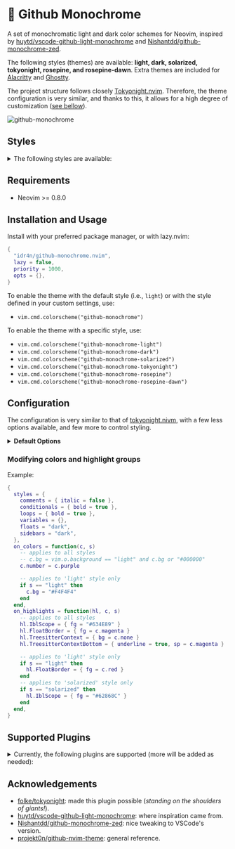 # 🎨 Github Monochrome

A set of monochromatic light and dark color schemes for Neovim, inspired by [huytd/vscode-github-light-monochrome](https://github.com/huytd/vscode-github-light-monochrome) and [Nishantdd/github-monochrome-zed](https://github.com/Nishantdd/github-monochrome-zed).

The following styles (themes) are available: **light, dark, solarized, tokyonight, rosepine, and rosepine-dawn**. Extra themes are included for [Alacritty](https://github.com/alacritty/alacritty) and [Ghostty](https://ghostty.org/).

The project structure follows closely [Tokyonight.nvim](https://github.com/folke/tokyonight.nvim). Therefore, the theme configuration is very similar, and thanks to this, it allows for a high degree of customization ([see bellow](#configuration)).

![github-monochrome](https://github.com/user-attachments/assets/405403ff-a08c-43d4-a05b-b6c6414268ab)


## Styles

<details>
<summary>The following styles are available:</summary>

<br>

<details>
<summary><b>light</b></summary>

![github-monochrome-light](https://github.com/user-attachments/assets/264b9637-3efe-4bfe-9134-da79c906e6e6)

Activate with `vim.cmd.colorscheme("github-monochrome-light")`.

</details>

<details>
<summary><b>dark</b></summary>

![github-monochrome-dark](https://github.com/user-attachments/assets/b73e7004-25c8-453c-a782-c106647538af)

Activate with `vim.cmd.colorscheme("github-monochrome-dark")`.

</details>

<details>
<summary><b>solarized</b></summary>
  
![github-monochrome-solarized](https://github.com/user-attachments/assets/4bc5f9d7-bb12-4aaa-a7cc-28312f9f4bf8)

Activate with `vim.cmd.colorscheme("github-monochrome-solarized")`.

This style is based on [edheltzel/vscode-better-solarized](https://github.com/edheltzel/vscode-better-solarized) and [maxmx03/solarized.nvim](https://github.com/maxmx03/solarized.nvim)

</details>

<details>
<summary><b>rosepine</b></summary>

![github-monochrome-rosepine](https://github.com/user-attachments/assets/902d493c-007e-418c-b1b5-582d1a355379)

Activate with `vim.cmd.colorscheme("github-monochrome-rosepine")`.

This style is based on [rose-pine/neovim](https://github.com/rose-pine/neovim).

</details>

<details>
<summary><b>rosepine-dawn</b></summary>

![github-monochrome-rosepine-dawn](https://github.com/user-attachments/assets/dd57e4b4-9724-47dd-98f8-ee2471ebbc3d)

Activate with `vim.cmd.colorscheme("github-monochrome-rosepine-dawn")`.

This style is based on [rose-pine/neovim](https://github.com/rose-pine/neovim).

</details>

<details>
<summary><b>tokyonight</b></summary>

![github-monochrome-tokyonight](https://github.com/user-attachments/assets/2a97940c-7b93-4ee9-9d0a-6e0299facc0f)

Activate with `vim.cmd.colorscheme("github-monochrome-tokyonight")`

This style is based on [folke/tokyonight.nvim](https://github.com/folke/tokyonight.nvim).

</details>
</details>


## Requirements

- Neovim >= 0.8.0

## Installation and Usage

Install with your preferred package manager, or with lazy.nvim:

```lua
{
  "idr4n/github-monochrome.nvim",
  lazy = false,
  priority = 1000,
  opts = {},
}
```

To enable the theme with the default style (i.e., `light`) or with the style defined in your custom settings, use:

- `vim.cmd.colorscheme("github-monochrome")`

To enable the theme with a specific style, use:

- `vim.cmd.colorscheme("github-monochrome-light")`
- `vim.cmd.colorscheme("github-monochrome-dark")`
- `vim.cmd.colorscheme("github-monochrome-solarized")`
- `vim.cmd.colorscheme("github-monochrome-tokyonight")`
- `vim.cmd.colorscheme("github-monochrome-rosepine")`
- `vim.cmd.colorscheme("github-monochrome-rosepine-dawn")`

## Configuration

The configuration is very similar to that of [tokyonight.nivm](https://github.com/folke/tokyonight.nvim), with a few less options available, and few more to control styling.

<details>
<summary><b>Default Options</b></summary>

```lua
{
  ---@type "light"|"dark"|"solarized"|"tokyonight"|"rosepine"|"rosepine-dawn"
  style = "light", -- default style when activating theme with `vim.cmd.colorscheme('github-monochrome')`

  ---@type "light"|"dark"|"solarized"|"tokyonight"|"rosepine"|"rosepine-dawn"
  alternate_style = "", -- Alternate style when manually changing background. Default is either 'light' or 'dark' style.

  transparent = false,
  terminal_colors = true, -- Configure the colors used when opening a `:terminal`
  lualine_bold = { a = true, b = false, c = false }, -- make lualine sections a, b, or c bold

  styles = {
    comments = { italic = true },
    keywords = { bold = true },
    functions = { bold = true },
    statements = { bold = true }, -- e.g., try/except statements, but also if, for, etc.
    conditionals = { bold = true }, -- e.g., if statements
    loops = { bold = true }, -- e.g., for, while statements
    variables = {},
    floats = "normal", -- "dark", "transparent" or "normal"
    sidebars = "normal", -- "dark", "transparent" or "normal"
  },

  --- You can override specific color groups to use other groups or a hex color
  ---@param colors ColorScheme
  --- @param style? "light"|"dark"|"solarized"|"tokyonight"|"rosepine"|"rosepine-dawn"
  on_colors = function(colors, style) end,

  --- You can override specific highlights to use other groups or a hex color
  ---@param highlights gm.Highlights
  ---@param colors ColorScheme
  --- @param style? "light"|"dark"|"solarized"|"tokyonight"|"rosepine"|"rosepine-dawn"
  on_highlights = function(highlights, colors, style) end,

  ---@type table<string, boolean|{enabled:boolean}>
  plugins = {
    -- set to false to manually enable plugins
    -- or set to true and then manually disable plugins
    all = true,
    -- add any plugins that you want to enable/disable from those supported
    -- telescope = false,
    -- ["indent-blankline"] = false
  },
}
```
</details>

### Modifying colors and highlight groups

Example:

```lua
{
  styles = {
    comments = { italic = false },
    conditionals = { bold = true },
    loops = { bold = true },
    variables = {},
    floats = "dark",
    sidebars = "dark",
  },
  on_colors = function(c, s)
    -- applies to all styles
    -- c.bg = vim.o.background == "light" and c.bg or "#000000"
    c.number = c.purple

    -- applies to 'light' style only
    if s == "light" then
      c.bg = "#F4F4F4"
    end
  end,
  on_highlights = function(hl, c, s)
    -- applies to all styles
    hl.IblScope = { fg = "#634E89" }
    hl.FloatBorder = { fg = c.magenta }
    hl.TreesitterContext = { bg = c.none }
    hl.TreesitterContextBottom = { underline = true, sp = c.magenta }

    -- applies to 'light' style only
    if s == "light" then
      hl.FloatBorder = { fg = c.red }
    end
    -- applies to 'solarized' style only
    if s == "solarized" then
      hl.IblScope = { fg = "#62868C" }
    end
  end,
}
```

## Supported Plugins

<details>
<summary>Currently, the following plugins are supported (more will be added as needed):</summary>

(use the name in parenthesis to enable/disable in config)

- blink.cmp (blink)
- bufferline.nvim (bufferline)
- gitsigns.nvim (gitsigns)
- glance.nvim (glance)
- indent-blankline.nvim (indent-blankline)
- mini.icons (mini_icons)
- mini.pick (mini_pick)
- mini.tabline (mini_tabline)
- neo-tree.nvim (neo-tree)
- noice.nvim (noice)
- nvim-cmp (cmp)
- nvim-notify (notify)
- nvim-tree.lua (nvim-tree)
- nvim-treesitter-context (treesitter-context)
- render-markdown.nvim (render-markdown)
- telescope.nvim (telescope)
- snacks indent (snacks_indent)
- snacks picker (snacks_picker)
- vim-illuminate (illuminate)
- which-key.nvim (which-key)

</details>

## Acknowledgements

- [folke/tokyonight](https://github.com/folke/tokyonight.nvim): made this plugin possible (_standing on the shoulders of giants!_).
- [huytd/vscode-github-light-monochrome](https://github.com/huytd/vscode-github-light-monochrome): where inspiration came from.
- [Nishantdd/github-monochrome-zed](https://github.com/Nishantdd/github-monochrome-zed): nice tweaking to VSCode's version.
- [projekt0n/github-nvim-theme](https://github.com/projekt0n/github-nvim-theme): general reference.
